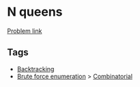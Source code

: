 # N queens

[Problem link](https://leetcode.com/problems/n-queens)

## Tags

* [Backtracking](/README.md#Backtracking)
* [Brute force enumeration](/README.md#Brute_force_enumeration) > [Combinatorial](/README.md#Brute_force_enumeration-Combinatorial)
